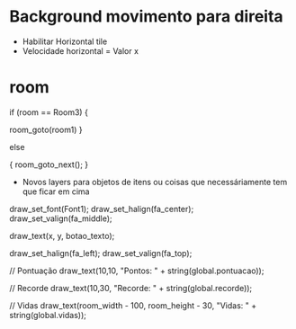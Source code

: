 

# Background movimento para direita

- Habilitar Horizontal tile
- Velocidade horizontal = Valor x 


# room
if (room == Room3)
{

room_goto(room1)
}

else

{
room_goto_next();
}



-  Novos layers para objetos de itens ou coisas que necessáriamente tem que ficar em cima


draw_set_font(Font1);
draw_set_halign(fa_center);
draw_set_valign(fa_middle);

draw_text(x, y, botao_texto);

draw_set_halign(fa_left);
draw_set_valign(fa_top);


// Pontuação
draw_text(10,10, "Pontos: " + string(global.pontuacao));

// Recorde
draw_text(10,30, "Recorde: " + string(global.recorde));

// Vidas
draw_text(room_width - 100, room_height - 30, "Vidas: " + string(global.vidas));

